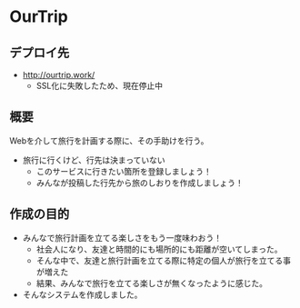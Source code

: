 # OurTrip
## デプロイ先
- http://ourtrip.work/
  - SSL化に失敗したため、現在停止中
## 概要
Webを介して旅行を計画する際に、その手助けを行う。
- 旅行に行くけど、行先は決まっていない
  - このサービスに行きたい箇所を登録しましょう！
  - みんなが投稿した行先から旅のしおりを作成しましょう！
## 作成の目的
- みんなで旅行計画を立てる楽しさをもう一度味わおう！
  - 社会人になり、友達と時間的にも場所的にも距離が空いてしまった。
  - そんな中で、友達と旅行計画を立てる際に特定の個人が旅行を立てる事が増えた
  - 結果、みんなで旅行を立てる楽しさが無くなったように感じた。
- そんなシステムを作成しました。
